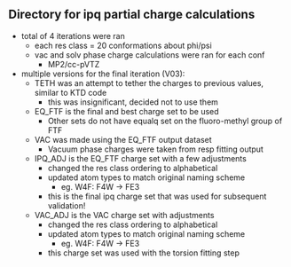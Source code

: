 ## Directory for ipq partial charge calculations
* total of 4 iterations were ran
    * each res class = 20 conformations about phi/psi
    * vac and solv phase charge calculations were ran for each conf
        * MP2/cc-pVTZ
* multiple versions for the final iteration (V03):
    * TETH was an attempt to tether the charges to previous values, similar to KTD code
        * this was insignificant, decided not to use them
    * EQ_FTF is the final and best charge set to be used
        * Other sets do not have equalq set on the fluoro-methyl group of FTF
    * VAC was made using the EQ_FTF output dataset
        * Vacuum phase charges were taken from resp fitting output
    * IPQ_ADJ is the EQ_FTF charge set with a few adjustments
        * changed the res class ordering to alphabetical
        * updated atom types to match original naming scheme
            * eg. W4F: F4W -> FE3
        * this is the final ipq charge set that was used for subsequent validation!
    * VAC_ADJ is the VAC charge set with adjustments
        * changed the res class ordering to alphabetical
        * updated atom types to match original naming scheme
            * eg. W4F: F4W -> FE3
        * this charge set was used with the torsion fitting step
        
